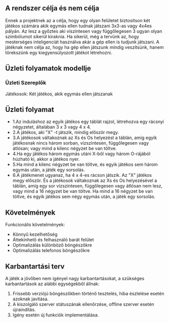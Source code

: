 ## **A rendszer célja és nem célja**

Ennek a projektnek az a célja, hogy egy olyan felületet biztosítson két játékos számára akik egymás ellen tudnak játszani 3x3-as vagy 4x4es pályán. Az lesz a győztes aki víszintesen vagy függőlegesen 3 ugyan olyan szimbólumot sikerül kiraknia. Ha sikerül, még a tervünk az, hogy mesterséges inteligenciát használva akár a gép ellen is tudjunk játszani. A játéknak nem célja az, hogy ha gép ellen játszunk mindig veszítsünk, hanem törekszünk egy kiegyensúlyozott játékot létrehozni.

## **Üzleti folyamatok modellje**

### Üzleti Szereplők

Játékosok: Két játékos, akik egymás ellen játszanak

## **Üzleti folyamat**

* 1.Az induláshoz az egyik játékos egy táblát rajzol, létrehozva egy rácsnyi négyzetet, általában 3 x 3 vagy 4 x 4.
* 2.A játékos, aki "X" -t játszik, mindig először megy.
* 3.A játékosok váltakoznak az Xs és Os helyezést a táblán, amíg egyik játékosnak nincs három sorban, vízszintesen, függőlegesen vagy átlósan; vagy mind a kilenc négyzet be van töltve. 
* 4.Ha egy játékos három egymás utáni X-ből vagy három O-rájából húzható ki, akkor a játékos nyer. 
* 5.Ha mind a kilenc négyzet be van töltve, és egyik játékos sem három egymás után, a játék egy sorsolás.
* 6.A játékmenet ugyanaz, ha 4 x 4-es rácson játszik. Az "X" játékos megy először. És a játékosok váltakoznak az Xs és Os helyezésével a táblán, amíg egy sor vízszintesen, függőlegesen vagy átlósan nem lesz, vagy mind a 16 négyzet be van töltve. Ha mind a 16 négyzet be van töltve, és egyik játékos sem négy egymás után, a játék egy sorsolás. 

## **Követelmények**
Funkcionális követelmények:

- Könnyű kezelhetőség
- Áttekinhető és felhasználó barát felület
- Optimalizálás különböző böngészőkre
- Optimalizálás telefonos böngészőkre

## **Karbantartási terv**
A játék a jövőben nem igényel nagy karbantartásokat, a szükséges karbantartások az alábbi egységekből állnak:

1. Frissebb verziójú böngészőkben történő tesztelés, hiba észlelése esetén azoknak javítása.
2. A kiszolgáló szerver státuszának ellenőrzése, offline szerver esetén újraindítás.
3. Igény esetén új funkciók implementálása. 

